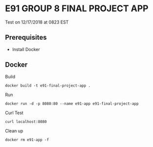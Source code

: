 # E91 GROUP 8 FINAL PROJECT APP
Test on 12/17/2018 at 0823 EST

## Prerequisites

* Install Docker

## Docker

Build

```
docker build -t e91-final-project-app .
```

Run 

```
docker run -d -p 8080:80 --name e91-app e91-final-project-app
```

Curl Test
```
curl localhost:8080
```

Clean up

```
docker rm e91-app -f
```
